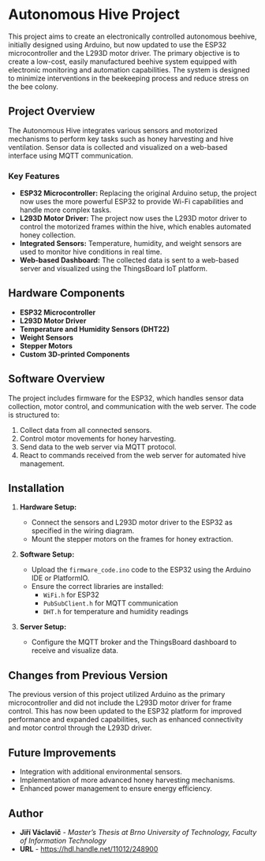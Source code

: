 # Autonomous Hive Project

This project aims to create an electronically controlled autonomous beehive, initially designed using Arduino, but now updated to use the ESP32 microcontroller and the L293D motor driver. The primary objective is to create a low-cost, easily manufactured beehive system equipped with electronic monitoring and automation capabilities. The system is designed to minimize interventions in the beekeeping process and reduce stress on the bee colony.

## Project Overview

The Autonomous Hive integrates various sensors and motorized mechanisms to perform key tasks such as honey harvesting and hive ventilation. Sensor data is collected and visualized on a web-based interface using MQTT communication.

### Key Features

- **ESP32 Microcontroller:** Replacing the original Arduino setup, the project now uses the more powerful ESP32 to provide Wi-Fi capabilities and handle more complex tasks.
- **L293D Motor Driver:** The project now uses the L293D motor driver to control the motorized frames within the hive, which enables automated honey collection.
- **Integrated Sensors:** Temperature, humidity, and weight sensors are used to monitor hive conditions in real time.
- **Web-based Dashboard:** The collected data is sent to a web-based server and visualized using the ThingsBoard IoT platform.

## Hardware Components

- **ESP32 Microcontroller**
- **L293D Motor Driver**
- **Temperature and Humidity Sensors (DHT22)**
- **Weight Sensors**
- **Stepper Motors**
- **Custom 3D-printed Components**

## Software Overview

The project includes firmware for the ESP32, which handles sensor data collection, motor control, and communication with the web server. The code is structured to:

1. Collect data from all connected sensors.
2. Control motor movements for honey harvesting.
3. Send data to the web server via MQTT protocol.
4. React to commands received from the web server for automated hive management.

## Installation

1. **Hardware Setup:**
   - Connect the sensors and L293D motor driver to the ESP32 as specified in the wiring diagram.
   - Mount the stepper motors on the frames for honey extraction.

2. **Software Setup:**
   - Upload the `firmware_code.ino` code to the ESP32 using the Arduino IDE or PlatformIO.
   - Ensure the correct libraries are installed:
     - `WiFi.h` for ESP32
     - `PubSubClient.h` for MQTT communication
     - `DHT.h` for temperature and humidity readings

3. **Server Setup:**
   - Configure the MQTT broker and the ThingsBoard dashboard to receive and visualize data.

## Changes from Previous Version

The previous version of this project utilized Arduino as the primary microcontroller and did not include the L293D motor driver for frame control. This has now been updated to the ESP32 platform for improved performance and expanded capabilities, such as enhanced connectivity and motor control through the L293D driver.

## Future Improvements

- Integration with additional environmental sensors.
- Implementation of more advanced honey harvesting mechanisms.
- Enhanced power management to ensure energy efficiency.

## Author

- **Jiří Václavič** - *Master’s Thesis at Brno University of Technology, Faculty of Information Technology*
- **URL** - https://hdl.handle.net/11012/248900
